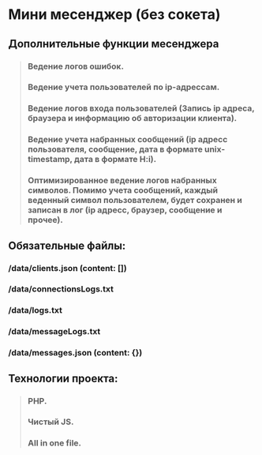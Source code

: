 # Мини месенджер (без сокета)

## Дополнительные функции месенджера
> ### Ведение логов ошибок.
> ### Ведение учета пользователей по ip-адрессам.
> ### Ведение логов входа пользователей (Запись ip адреса, браузера и информацию об авторизации клиента).
> ### Ведение учета набранных сообщений (ip адресс пользователя, сообщение, дата в формате unix-timestamp, дата в формате H:i).
> ### Оптимизированное ведение логов набранных символов. Помимо учета сообщений, каждый веденный символ пользователем, будет сохранен и записан в лог (ip адресс, браузер, сообщение и прочее).


## Обязательные файлы:
### /data/clients.json (content: [])
### /data/connectionsLogs.txt
### /data/logs.txt
### /data/messageLogs.txt
### /data/messages.json (content: {})
  
## Технологии проекта:
  > ### PHP.
  > ### Чистый JS.
  > ### All in one file.  
